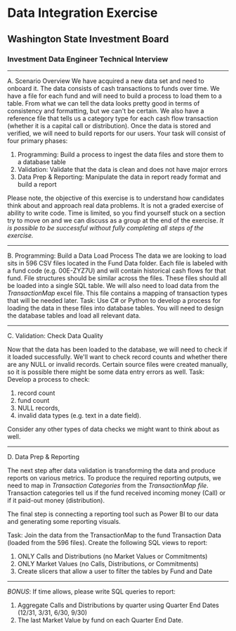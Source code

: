 # Data Integration Exercise

## Washington State Investment Board
### Investment Data Engineer Technical Interview 

---

A. Scenario Overview
We have acquired a new data set and need to onboard it. The data consists of cash transactions to funds over time. We have a file for each fund and will need to build a process to load them to a table. From what we can tell the data looks pretty good in terms of consistency and formatting, but we can't be certain. We also have a reference file that tells us a category type for each cash flow transaction (whether it is a capital call or distribution). Once the data is stored and verified, we will need to build reports for our users.
Your task will consist of four primary phases:
1. Programming: Build a process to ingest the data files and store them to a database table
1. Validation: Validate that the data is clean and does not have major errors
1. Data Prep & Reporting: Manipulate the data in report ready format and build a report

Please note, the objective of this exercise is to understand how candidates think about and approach real data problems. It is not a graded exercise of ability to write code. Time is limited, so you find yourself stuck on a section try to move on and we can discuss as a group at the end of the exercise.
_It is possible to be successful without fully completing all steps of the exercise._

---

B. Programming: Build a Data Load Process
The data we are looking to load sits in 596 CSV files located in the Fund Data folder. Each file is labeled with a fund code (e.g. 00E-ZYZ7U) and will contain historical cash flows for that fund. File structures should be similar across the files. These files should all be loaded into a single SQL table.
We will also need to load data from the *TransactionMap* excel file. This file contains a mapping of transaction types that will be needed later.
Task: Use C# or Python to develop a process for loading the data in these files into database tables. You will need to design the database tables and load all relevant data.

---

C. Validation: Check Data Quality

Now that the data has been loaded to the database, we will need to check if it loaded successfully. We'll want to check record counts and whether there are any NULL or invalid records. Certain source files were created manually, so it is possible there might be some data entry errors as well. 
Task: Develop a process to check: 
1. record count
1. fund count
1. NULL records, 
1. invalid data types (e.g. text in a date field). 

Consider any other types of data checks we might want to think about as well.

---
D. Data Prep & Reporting

The next step after data validation is transforming the data and produce reports on various metrics. To produce the required reporting outputs, we need to map in *Transaction Categories* from the *TransactionMap file*. Transaction categories tell us if the fund received incoming money (Call) or if it paid-out money (distribution). 

The final step is connecting a reporting tool such as Power BI to our data and generating some reporting visuals.

Task: Join the data from the TransactionMap to the fund Transaction Data (loaded from the 596 files). Create the following SQL views to report: 
1. ONLY Calls and Distributions (no Market Values or Commitments)
1. ONLY Market Values (no Calls, Distributions, or Commitments)
1. Create slicers that allow a user to filter the tables by Fund and Date

---

*BONUS*: 
If time allows, please write SQL queries to report:
1. Aggregate Calls and Distributions by quarter using Quarter End Dates (12/31, 3/31, 6/30, 9/30)
1. The last Market Value by fund on each Quarter End Date. 


